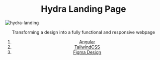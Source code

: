 # <center>Hydra Landing Page

![hydra-landing](https://s3-alpha.figma.com/hub/file/2868569396/32116a96-fe3c-449f-82fc-de61b37fc40a-cover.png)
<center>Transforming a design into a fully functional and responsive webpage 


 1. [Angular](https://angular.dev/)
 2. [TailwindCSS](https://tailwindcss.com/)
3. [Figma Design](https://www.figma.com/community/file/1196146735025729739/hydra-landing-page?searchSessionId=ly4jjiix-eo9z46kf75w)

